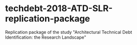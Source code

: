 # techdebt-2018-ATD-SLR-replication-package
Replication package of the study "Architectural Technical Debt Identification: the Research Landscape"
